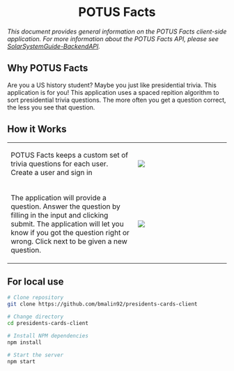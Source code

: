 
<h1 align="center">POTUS Facts</h1>
<p><em>This document provides general information on the POTUS Facts client-side application.  For more information about the POTUS Facts API, please see <a href="hhttps://github.com/jackseabolt/president-cards-server">SolarSystemGuide-BackendAPI</a>.</em></p>

Why POTUS Facts
-------------
Are you a US history student? Maybe you just like presidential trivia. This application is for you! This application uses a spaced repition algorithm to sort presidential trivia questions. The more often you get a question correct, the less you see that question.  

How it Works
------------
<table layout="fixed">
  <tr>
    <td width="55%">
      <p>POTUS Facts keeps a custom set of trivia questions for each user. Create a user and sign in</p>
    </td>
    <td width = "40%">
      <img src="/public/images/readme_image.png1" max-height="240px" width="auto">
    </td>
  </tr>
  <tr>
    <td width="55%">
      <p>The application will provide a question. Answer the question by filling in the input and clicking submit. The application will let you know if you got the question right or wrong. Click next to be given a new question.</p>
    </td>
    <td width = "40%">
      <img src="/public/images/readme_image.png2" max-height="240px" width="auto">
    </td>
  </tr>
</table>

For local use
--------

```bash
# Clone repository
git clone https://github.com/bmalin92/presidents-cards-client

# Change directory
cd presidents-cards-client

# Install NPM dependencies
npm install

# Start the server
npm start
```
